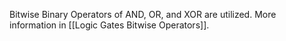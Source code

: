 Bitwise Binary Operators of AND, OR, and XOR are utilized. More information in [[Logic Gates Bitwise Operators]].